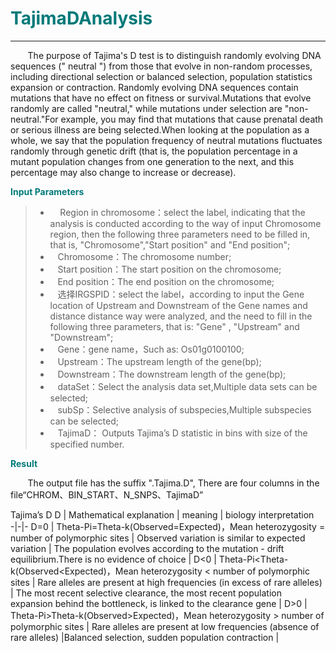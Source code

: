 # <font color="#007979">TajimaDAnalysis</font>

---

&#160; &#160; &#160; &#160;The purpose of Tajima's D test is to distinguish randomly evolving DNA sequences (" neutral ") from those that evolve in non-random processes, including directional selection or balanced selection, population statistics expansion or contraction. Randomly evolving DNA sequences contain mutations that have no effect on fitness or survival.Mutations that evolve randomly are called "neutral," while mutations under selection are "non-neutral."For example, you may find that mutations that cause prenatal death or serious illness are being selected.When looking at the population as a whole, we say that the population frequency of neutral mutations fluctuates randomly through genetic drift (that is, the population percentage in a mutant population changes from one generation to the next, and this percentage may also change to increase or decrease).

**<font color="#007979">Input Parameters</font>**

> * &#160; &#160; Region in chromosome：select the label, indicating that the analysis is conducted according to the way of input Chromosome region, then the following three parameters need to be filled in, that is, "Chromosome","Start position" and "End position";
> * &#160; &#160;<label id='chromsome'>Chromosome：</label>The chromosome number;
> * &#160; &#160;<label id='start'>Start position：</label>The start position on the chromosome;
> * &#160; &#160;<label id='end'>End position：</label>The end position on the chromosome;
> * &#160; &#160;选择IRGSPID：select the label，according to input the Gene location of Upstream and Downstream of the Gene names and distance distance way were analyzed, and the need to fill in the following three parameters, that is: "Gene" , "Upstream" and "Downstream";
> * &#160; &#160;<label id='gene'>Gene：</label>gene name，Such as: Os01g0100100;
> * &#160; &#160;<label id='upstream'>Upstream：</label>The upstream length of the gene(bp);
> * &#160; &#160;<label id='downstream'>Downstream：</label>The downstream length of the gene(bp);
> * &#160; &#160;<label id='dataset'>dataSet：</label>Select the analysis data set,Multiple data sets can be selected;
> * &#160; &#160;<label id='subSp'>subSp：</label>Selective analysis of subspecies,Multiple subspecies can be selected;
> * &#160; &#160;<label id='tajimaD'>TajimaD：</label> Outputs Tajima’s D statistic in bins with size of the specified number.

**<font color="#007979">Result</font>**

&#160; &#160; &#160; &#160;The output file has the suffix ".Tajima.D", There are four columns in the file“CHROM、BIN_START、N_SNPS、TajimaD”


Tajima’s D
D | Mathematical explanation |  meaning |  biology interpretation  
-|-|-
D=0 | Theta-Pi=Theta-k(Observed=Expected)，Mean heterozygosity = number of polymorphic sites | Observed variation is similar to expected variation | The population evolves according to the mutation - drift equilibrium.There is no evidence of choice |
D<0 | Theta-Pi<Theta-k(Observed<Expected)，Mean heterozygosity < number of polymorphic sites | Rare alleles are present at high frequencies (in excess of rare alleles) | The most recent selective clearance, the most recent population expansion behind the bottleneck, is linked to the clearance gene |
D>0 | Theta-Pi>Theta-k(Observed>Expected)，Mean heterozygosity > number of polymorphic sites | Rare alleles are present at low frequencies (absence of rare alleles) |Balanced selection, sudden population contraction |

